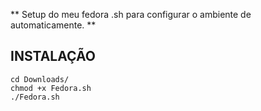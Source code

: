 ** Setup do meu fedora .sh para configurar o ambiente de automaticamente. **
## INSTALAÇÃO
```
cd Downloads/
chmod +x Fedora.sh
./Fedora.sh
```

